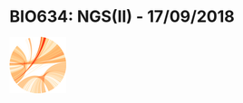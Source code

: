 # BIO634: NGS(II) - 17/09/2018

![alt!](https://github.com/carlalbc/URPP_tutorials/blob/master/img/Logo_URPP_kl2.png)
